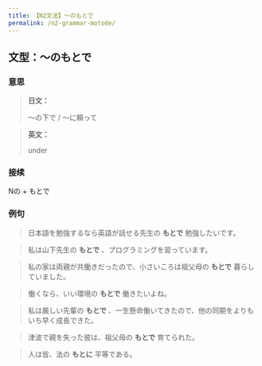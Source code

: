 ```yaml
---
title: 【N2文法】〜のもとで
permalink: /n2-grammar-motode/
---
```


## 文型：〜のもとで

### 意思

> **日文：**
> 
> 〜の下で / 〜に頼って


> **英文：**
> 
> under


### 接续

Nの + もとで

### 例句

> 日本語を勉強するなら英語が話せる先生の **もとで** 勉強したいです。

> 私は山下先生の **もとで** 、プログラミングを習っています。

> 私の家は両親が共働きだったので、小さいころは祖父母の **もとで** 暮らしていました。

> 働くなら、いい環境の **もとで** 働きたいよね。

> 私は厳しい先輩の **もとで** 、一生懸命働いてきたので、他の同期をよりもいち早く成長できた。

> 津波で親を失った彼は、祖父母の **もとで** 育てられた。

> 人は皆、法の **もとに** 平等である。

